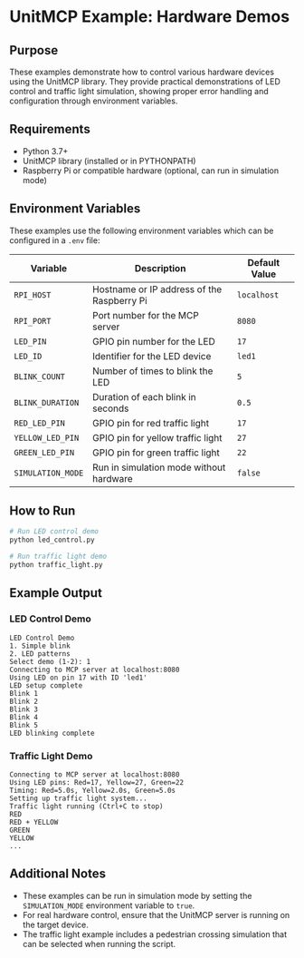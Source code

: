# UnitMCP Example: Hardware Demos

## Purpose

These examples demonstrate how to control various hardware devices using the UnitMCP library. They provide practical demonstrations of LED control and traffic light simulation, showing proper error handling and configuration through environment variables.

## Requirements

- Python 3.7+
- UnitMCP library (installed or in PYTHONPATH)
- Raspberry Pi or compatible hardware (optional, can run in simulation mode)

## Environment Variables

These examples use the following environment variables which can be configured in a `.env` file:

| Variable | Description | Default Value |
|----------|-------------|---------------|
| `RPI_HOST` | Hostname or IP address of the Raspberry Pi | `localhost` |
| `RPI_PORT` | Port number for the MCP server | `8080` |
| `LED_PIN` | GPIO pin number for the LED | `17` |
| `LED_ID` | Identifier for the LED device | `led1` |
| `BLINK_COUNT` | Number of times to blink the LED | `5` |
| `BLINK_DURATION` | Duration of each blink in seconds | `0.5` |
| `RED_LED_PIN` | GPIO pin for red traffic light | `17` |
| `YELLOW_LED_PIN` | GPIO pin for yellow traffic light | `27` |
| `GREEN_LED_PIN` | GPIO pin for green traffic light | `22` |
| `SIMULATION_MODE` | Run in simulation mode without hardware | `false` |

## How to Run

```bash
# Run LED control demo
python led_control.py

# Run traffic light demo
python traffic_light.py
```

## Example Output

### LED Control Demo
```
LED Control Demo
1. Simple blink
2. LED patterns
Select demo (1-2): 1
Connecting to MCP server at localhost:8080
Using LED on pin 17 with ID 'led1'
LED setup complete
Blink 1
Blink 2
Blink 3
Blink 4
Blink 5
LED blinking complete
```

### Traffic Light Demo
```
Connecting to MCP server at localhost:8080
Using LED pins: Red=17, Yellow=27, Green=22
Timing: Red=5.0s, Yellow=2.0s, Green=5.0s
Setting up traffic light system...
Traffic light running (Ctrl+C to stop)
RED
RED + YELLOW
GREEN
YELLOW
...
```

## Additional Notes

- These examples can be run in simulation mode by setting the `SIMULATION_MODE` environment variable to `true`.
- For real hardware control, ensure that the UnitMCP server is running on the target device.
- The traffic light example includes a pedestrian crossing simulation that can be selected when running the script.
